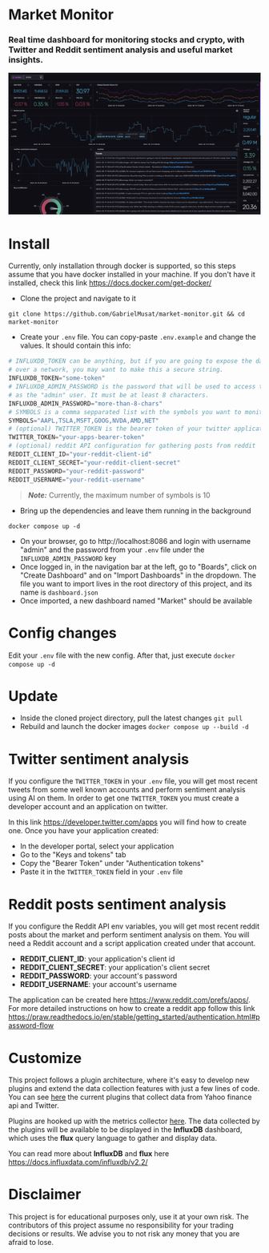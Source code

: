 # Market Monitor

### Real time dashboard for monitoring stocks and crypto, with Twitter and Reddit sentiment analysis and useful market insights.

<p align="center"> <img alt="" src="docs/dashboard.png"> </p>

# Install

Currently, only installation through docker is supported, so this steps assume that
you have docker installed in your machine. If you don't have it installed, check this 
link https://docs.docker.com/get-docker/

- Clone the project and navigate to it
```
git clone https://github.com/GabrielMusat/market-monitor.git && cd market-monitor
```
- Create your `.env` file. You can copy-paste `.env.example` and change the values.
It should contain this info:
```python
# INFLUXDB_TOKEN can be anything, but if you are going to expose the dashboard
# over a network, you may want to make this a secure string.
INFLUXDB_TOKEN="some-token"
# INFLUXDB_ADMIN_PASSWORD is the password that will be used to access the dashboard
# as the "admin" user. It must be at least 8 characters.
INFLUXDB_ADMIN_PASSWORD="more-than-8-chars"
# SYMBOLS is a comma sepparated list with the symbols you want to monitor
SYMBOLS="AAPL,TSLA,MSFT,GOOG,NVDA,AMD,NET"
# (optional) TWITTER_TOKEN is the bearer token of your twitter application
TWITTER_TOKEN="your-apps-bearer-token"
# (optional) reddit API configuration for gathering posts from reddit
REDDIT_CLIENT_ID="your-reddit-client-id"
REDDIT_CLIENT_SECRET="your-reddit-client-secret"
REDDIT_PASSWORD="your-reddit-password"
REDDIT_USERNAME="your-reddit-username"
```
> **_Note:_** Currently, the maximum number of symbols is 10
- Bring up the dependencies and leave them running in the background
```
docker compose up -d
```
- On your browser, go to http://localhost:8086 and login with username "admin" and
the password from your `.env` file under the `INFLUXDB_ADMIN_PASSWORD` key
- Once logged in, in the navigation bar at the left, go to "Boards", click on "Create Dashboard"
and on "Import Dashboards" in the dropdown. The file you want to import lives in the root directory
of this project, and its name is `dashboard.json`
- Once imported, a new dashboard named "Market" should be available

# Config changes

Edit your `.env` file with the new config. After that, just execute `docker compose up -d`

# Update

- Inside the cloned project directory, pull the latest changes `git pull`
- Rebuild and launch the docker images `docker compose up --build -d`

# Twitter sentiment analysis

If you configure the `TWITTER_TOKEN` in your `.env` file, you will get most recent tweets
from some well known accounts and perform sentiment analysis using AI on them. In order to
get one `TWITTER_TOKEN` you must create a developer account and an application on twitter.

In this link https://developer.twitter.com/apps you will find how to create one.
Once you have your application created: 
- In the developer portal, select your application
- Go to the "Keys and tokens" tab
- Copy the "Bearer Token" under "Authentication tokens"
- Paste it in the `TWITTER_TOKEN` field in your `.env` file

# Reddit posts sentiment analysis

If you configure the Reddit API env variables, you will get most recent reddit posts about
the market and perform sentiment analysis on them. You will need a Reddit account and a script
application created under that account. 
- **REDDIT_CLIENT_ID**: your application's client id
- **REDDIT_CLIENT_SECRET**: your application's client secret
- **REDDIT_PASSWORD**: your account's password
- **REDDIT_USERNAME**: your account's username

The application can be created here https://www.reddit.com/prefs/apps/.
For more detailed instructions on how to create a reddit app follow this link
https://praw.readthedocs.io/en/stable/getting_started/authentication.html#password-flow
# Customize

This project follows a plugin architecture, where it's easy to develop new plugins and extend
the data collection features with just a few lines of code. You can see [here](src/metric_collectors)
the current plugins that collect data from Yahoo finance api and Twitter.

Plugins are hooked up with the metrics collector [here](https://github.com/GabrielMusat/market-monitor/blob/main/src/main.py#L50-L66). The data collected by 
the plugins will be available to be displayed in the **InfluxDB** dashboard, which uses the
**flux** query language to gather and display data.

You can read more about **InfluxDB** and **flux** here https://docs.influxdata.com/influxdb/v2.2/


# Disclaimer

This project is for educational purposes only, use it at your own risk. The contributors
of this project assume no responsibility for your trading decisions or results. We advise
you to not risk any money that you are afraid to lose.

